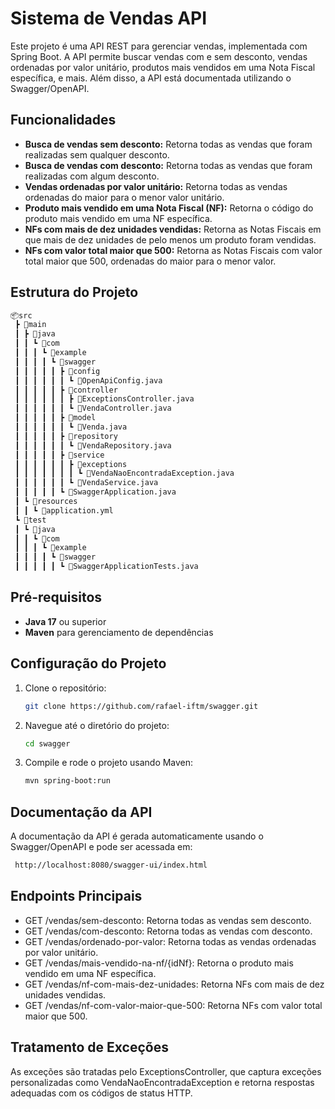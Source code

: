 # Sistema de Vendas API

Este projeto é uma API REST para gerenciar vendas, implementada com Spring Boot. A API permite buscar vendas com e sem desconto, vendas ordenadas por valor unitário, produtos mais vendidos em uma Nota Fiscal específica, e mais. Além disso, a API está documentada utilizando o Swagger/OpenAPI.

## Funcionalidades

- **Busca de vendas sem desconto:** Retorna todas as vendas que foram realizadas sem qualquer desconto.
- **Busca de vendas com desconto:** Retorna todas as vendas que foram realizadas com algum desconto.
- **Vendas ordenadas por valor unitário:** Retorna todas as vendas ordenadas do maior para o menor valor unitário.
- **Produto mais vendido em uma Nota Fiscal (NF):** Retorna o código do produto mais vendido em uma NF específica.
- **NFs com mais de dez unidades vendidas:** Retorna as Notas Fiscais em que mais de dez unidades de pelo menos um produto foram vendidas.
- **NFs com valor total maior que 500:** Retorna as Notas Fiscais com valor total maior que 500, ordenadas do maior para o menor valor.

## Estrutura do Projeto

```bash
📦src
 ┣ 📂main
 ┃ ┣ 📂java
 ┃ ┃ ┗ 📂com
 ┃ ┃ ┃ ┗ 📂example
 ┃ ┃ ┃ ┃ ┗ 📂swagger
 ┃ ┃ ┃ ┃ ┃ ┣ 📂config
 ┃ ┃ ┃ ┃ ┃ ┃ ┗ 📜OpenApiConfig.java
 ┃ ┃ ┃ ┃ ┃ ┣ 📂controller
 ┃ ┃ ┃ ┃ ┃ ┃ ┣ 📜ExceptionsController.java
 ┃ ┃ ┃ ┃ ┃ ┃ ┗ 📜VendaController.java
 ┃ ┃ ┃ ┃ ┃ ┣ 📂model
 ┃ ┃ ┃ ┃ ┃ ┃ ┗ 📜Venda.java
 ┃ ┃ ┃ ┃ ┃ ┣ 📂repository
 ┃ ┃ ┃ ┃ ┃ ┃ ┗ 📜VendaRepository.java
 ┃ ┃ ┃ ┃ ┃ ┣ 📂service
 ┃ ┃ ┃ ┃ ┃ ┃ ┣ 📂exceptions
 ┃ ┃ ┃ ┃ ┃ ┃ ┃ ┗ 📜VendaNaoEncontradaException.java
 ┃ ┃ ┃ ┃ ┃ ┃ ┗ 📜VendaService.java
 ┃ ┃ ┃ ┃ ┃ ┗ 📜SwaggerApplication.java
 ┃ ┗ 📂resources
 ┃ ┃ ┗ 📜application.yml
 ┗ 📂test
 ┃ ┗ 📂java
 ┃ ┃ ┗ 📂com
 ┃ ┃ ┃ ┗ 📂example
 ┃ ┃ ┃ ┃ ┗ 📂swagger
 ┃ ┃ ┃ ┃ ┃ ┗ 📜SwaggerApplicationTests.java
```


## Pré-requisitos

- **Java 17** ou superior
- **Maven** para gerenciamento de dependências

## Configuração do Projeto

1. Clone o repositório:
   ```bash
   git clone https://github.com/rafael-iftm/swagger.git
   ```

2. Navegue até o diretório do projeto:
   ```bash
   cd swagger
   ```

3. Compile e rode o projeto usando Maven:
   ```bash
   mvn spring-boot:run
   ```

## Documentação da API

A documentação da API é gerada automaticamente usando o Swagger/OpenAPI e pode ser acessada em:

   ```bash
    http://localhost:8080/swagger-ui/index.html
   ```

## Endpoints Principais
- GET /vendas/sem-desconto: Retorna todas as vendas sem desconto.
- GET /vendas/com-desconto: Retorna todas as vendas com desconto.
- GET /vendas/ordenado-por-valor: Retorna todas as vendas ordenadas por valor unitário.
- GET /vendas/mais-vendido-na-nf/{idNf}: Retorna o produto mais vendido em uma NF específica.
- GET /vendas/nf-com-mais-dez-unidades: Retorna NFs com mais de dez unidades vendidas.
- GET /vendas/nf-com-valor-maior-que-500: Retorna NFs com valor total maior que 500.

## Tratamento de Exceções
As exceções são tratadas pelo ExceptionsController, que captura exceções personalizadas como VendaNaoEncontradaException e retorna respostas adequadas com os códigos de status HTTP.
